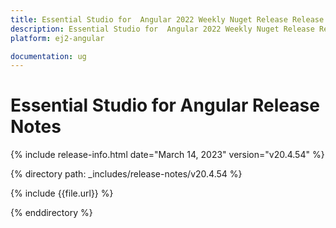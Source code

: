```yaml
---
title: Essential Studio for  Angular 2022 Weekly Nuget Release Release Notes  
description: Essential Studio for  Angular 2022 Weekly Nuget Release Release Notes  
platform: ej2-angular

documentation: ug
---
```


# Essential Studio for  Angular   Release Notes  

{% include release-info.html date="March 14, 2023"  version="v20.4.54" %} 

{% directory path: _includes/release-notes/v20.4.54 %}

{% include {{file.url}} %}

{% enddirectory %}


